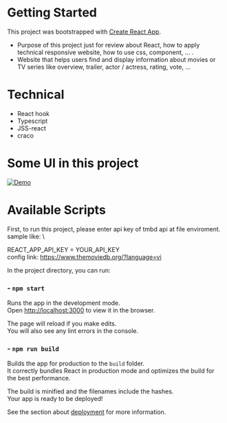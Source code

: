 # Getting Started

This project was bootstrapped with [Create React App](https://github.com/facebook/create-react-app).

- Purpose of this project just for review about React, how to apply technical responsive website, how to use css, component, ... .
- Website that helps users find and display information about movies or TV series like overview, trailer, actor / actress, rating, vote, ...

# Technical

- React hook
- Typescript
- JSS-react
- craco

# Some UI in this project

[![Demo](./webUi/demo.png)](./webUi/demo.png)

# Available Scripts

First, to run this project, please enter api key of tmbd api at file enviroment.\
sample like: \

REACT_APP_API_KEY = YOUR_API_KEY \
config link: https://www.themoviedb.org/?language=vi

In the project directory, you can run:

### - `npm start`

Runs the app in the development mode.\
Open [http://localhost:3000](http://localhost:3000) to view it in the browser.

The page will reload if you make edits.\
You will also see any lint errors in the console.

### - `npm run build`

Builds the app for production to the `build` folder.\
It correctly bundles React in production mode and optimizes the build for the best performance.

The build is minified and the filenames include the hashes.\
Your app is ready to be deployed!

See the section about [deployment](https://facebook.github.io/create-react-app/docs/deployment) for more information.
